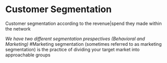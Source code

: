 # Customer Segmentation 
<p>Customer segmentation according to the revenue|spend they made within the network</p>
<i>We have two different segmentation prespectives (Behavioral and Marketing)</i>
#Marketing segmentation (sometimes referred to as marketing segmentation) is the practice of dividing your target market into approachable groups